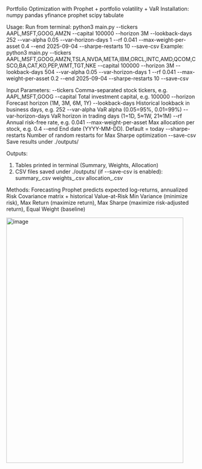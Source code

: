 Portfolio Optimization with Prophet + portfolio volatility + VaR 
Installation:
numpy
pandas
yfinance
prophet
scipy
tabulate
 
Usage:
Run from terminal:
python3 main.py 
--tickers AAPL,MSFT,GOOG,AMZN 
--capital 100000 
--horizon 3M 
--lookback-days 252 
--var-alpha 0.05 
--var-horizon-days 1
--rf 0.041 
--max-weight-per-asset 0.4 
--end 2025-09-04 
--sharpe-restarts 10 
--save-csv
Example:
python3 main.py   --tickers AAPL,MSFT,GOOG,AMZN,TSLA,NVDA,META,IBM,ORCL,INTC,AMD,QCOM,CSCO,BA,CAT,KO,PEP,WMT,TGT,NKE   --capital 100000   --horizon 3M   --lookback-days 504   --var-alpha 0.05   --var-horizon-days 1   --rf 0.041   --max-weight-per-asset 0.2   --end 2025-09-04   --sharpe-restarts 10   --save-csv
 
Input Parameters:
--tickers Comma-separated stock tickers, e.g. AAPL,MSFT,GOOG
--capital Total investment capital, e.g. 100000
--horizon Forecast horizon (1M, 3M, 6M, 1Y)
--lookback-days Historical lookback in business days, e.g. 252
--var-alpha VaR alpha (0.05=95%, 0.01=99%)
--var-horizon-days VaR horizon in trading days (1=1D, 5≈1W, 21≈1M)
--rf Annual risk-free rate, e.g. 0.041
--max-weight-per-asset Max allocation per stock, e.g. 0.4
--end End date (YYYY-MM-DD). Default = today
--sharpe-restarts Number of random restarts for Max Sharpe optimization
--save-csv Save results under ./outputs/
 
Outputs:
1.	Tables printed in terminal (Summary, Weights, Allocation)
2.	CSV files saved under ./outputs/ (if --save-csv is enabled):
summary_<timestamp>.csv
weights_<timestamp>.csv
allocation_<timestamp>.csv
 
Methods:
Forecasting Prophet predicts expected log-returns, annualized
Risk Covariance matrix + historical Value-at-Risk
Min Variance (minimize risk), Max Return (maximize return),
Max Sharpe (maximize risk-adjusted return),
Equal Weight (baseline)

<img width="468" height="648" alt="image" src="https://github.com/user-attachments/assets/fe4f5785-b0e2-4f3c-b932-4290b2633558" />
